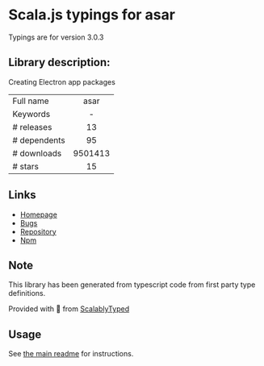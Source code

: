 
# Scala.js typings for asar

Typings are for version 3.0.3

## Library description:
Creating Electron app packages

|                    |                 |
| ------------------ | :-------------: |
| Full name          | asar |
| Keywords           | - |
| # releases         | 13 |
| # dependents       | 95 |
| # downloads        | 9501413 |
| # stars            | 15 |

## Links
- [Homepage](https://github.com/electron/asar)
- [Bugs](https://github.com/electron/asar/issues)
- [Repository](https://github.com/electron/asar)
- [Npm](https://www.npmjs.com/package/asar)
    


## Note
This library has been generated from typescript code from first party type definitions.

Provided with :purple_heart: from [ScalablyTyped](https://github.com/oyvindberg/ScalablyTyped)

## Usage
See [the main readme](../../readme.md) for instructions.


